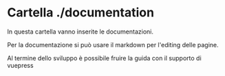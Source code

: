 # Cartella ./documentation

In questa cartella vanno inserite le documentazioni.

Per la documentazione si può usare il markdown per l'editing delle pagine.

Al termine dello sviluppo è possibile fruire la guida con il supporto di vuepress